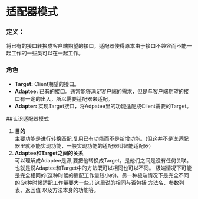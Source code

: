 # 适配器模式

### 定义：
将已有的接口转换成客户端期望的接口，适配器使得原本由于接口不兼容而不能一起工作的一些类可以在一起工作。

### 角色
* **Target:** Client期望的接口。
* **Adaptee:** 已有的接口。通常能够满足客户端的需求，但是与客户端期望的接口有一定的出入，所以需要适配器来适配。
* **Adapter:** 实现Target接口，将Adpatee里的功能适配成Client需要的Target。

##认识适配器模式
1. **目的**  
主要功能是进行转换匹配,复用已有功能而不是新增功能。(但这并不是说适配器里就不能实现功能，一般实现功能的适配器叫智能适配器)
2. **Adaptee和Target之间的关系**  
可以理解成Adaptee是源,要把他转换成Target。是他们之间是没有任何关联。也就是说Adaptee和Target中的方法既可以相同也可以不同。  极端情况下可能是完全相同的(这种时候的适配工作量较小的)。另一种极端情况下是完全不同的(这种时候适配工作量要大一些。)
这里说的相同与否包括 方法名、参数列表、返回值 以及方法本身的功能等。

